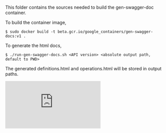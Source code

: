 This folder contains the sources needed to build the gen-swagger-doc container.

To build the container image, 

```
$ sudo docker build -t beta.gcr.io/google_containers/gen-swagger-docs:v1 .
```

To generate the html docs,

```
$ ./run-gen-swagger-docs.sh <API version> <absolute output path, default to PWD>
```

The generated definitions.html and operations.html will be stored in output paths.


[![Analytics](https://kubernetes-site.appspot.com/UA-36037335-10/GitHub/hack/gen-swagger-doc/README.md?pixel)]()
